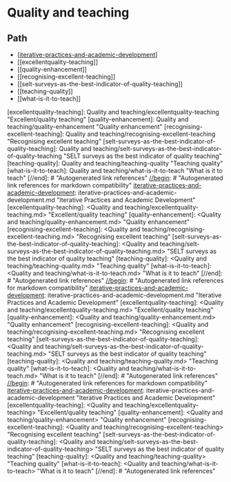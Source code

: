 # Quality and teaching

## Path

- [[iterative-practices-and-academic-development]]
- [[excellentquality-teaching]]
- [[quality-enhancement]]
- [[recognising-excellent-teaching]]
- [[selt-surveys-as-the-best-indicator-of-quality-teaching]]
- [[teaching-quality]]
- [[what-is-it-to-teach]]

[//begin]: # "Autogenerated link references for markdown compatibility"
[iterative-practices-and-academic-development]: iterative-practices-and-academic-development "Iterative Practices and Academic Development"
[excellentquality-teaching]: Quality and teaching/excellentquality-teaching "Excellent/quality teaching"
[quality-enhancement]: Quality and teaching/quality-enhancement "Quality enhancement"
[recognising-excellent-teaching]: Quality and teaching/recognising-excellent-teaching "Recognising excellent teaching"
[selt-surveys-as-the-best-indicator-of-quality-teaching]: Quality and teaching/selt-surveys-as-the-best-indicator-of-quality-teaching "SELT surveys as the best indicator of quality teaching"
[teaching-quality]: Quality and teaching/teaching-quality "Teaching quality"
[what-is-it-to-teach]: Quality and teaching/what-is-it-to-teach "What is it to teach"
[//end]: # "Autogenerated link references"
[//begin]: # "Autogenerated link references for markdown compatibility"
[iterative-practices-and-academic-development]: iterative-practices-and-academic-development.md "Iterative Practices and Academic Development"
[excellentquality-teaching]: <Quality and teaching/excellentquality-teaching.md> "Excellent/quality teaching"
[quality-enhancement]: <Quality and teaching/quality-enhancement.md> "Quality enhancement"
[recognising-excellent-teaching]: <Quality and teaching/recognising-excellent-teaching.md> "Recognising excellent teaching"
[selt-surveys-as-the-best-indicator-of-quality-teaching]: <Quality and teaching/selt-surveys-as-the-best-indicator-of-quality-teaching.md> "SELT surveys as the best indicator of quality teaching"
[teaching-quality]: <Quality and teaching/teaching-quality.md> "Teaching quality"
[what-is-it-to-teach]: <Quality and teaching/what-is-it-to-teach.md> "What is it to teach"
[//end]: # "Autogenerated link references"
[//begin]: # "Autogenerated link references for markdown compatibility"
[iterative-practices-and-academic-development]: iterative-practices-and-academic-development.md "Iterative Practices and Academic Development"
[excellentquality-teaching]: <Quality and teaching/excellentquality-teaching.md> "Excellent/quality teaching"
[quality-enhancement]: <Quality and teaching/quality-enhancement.md> "Quality enhancement"
[recognising-excellent-teaching]: <Quality and teaching/recognising-excellent-teaching.md> "Recognising excellent teaching"
[selt-surveys-as-the-best-indicator-of-quality-teaching]: <Quality and teaching/selt-surveys-as-the-best-indicator-of-quality-teaching.md> "SELT surveys as the best indicator of quality teaching"
[teaching-quality]: <Quality and teaching/teaching-quality.md> "Teaching quality"
[what-is-it-to-teach]: <Quality and teaching/what-is-it-to-teach.md> "What is it to teach"
[//end]: # "Autogenerated link references"
[//begin]: # "Autogenerated link references for markdown compatibility"
[iterative-practices-and-academic-development]: iterative-practices-and-academic-development "Iterative Practices and Academic Development"
[excellentquality-teaching]: <Quality and teaching/excellentquality-teaching> "Excellent/quality teaching"
[quality-enhancement]: <Quality and teaching/quality-enhancement> "Quality enhancement"
[recognising-excellent-teaching]: <Quality and teaching/recognising-excellent-teaching> "Recognising excellent teaching"
[selt-surveys-as-the-best-indicator-of-quality-teaching]: <Quality and teaching/selt-surveys-as-the-best-indicator-of-quality-teaching> "SELT surveys as the best indicator of quality teaching"
[teaching-quality]: <Quality and teaching/teaching-quality> "Teaching quality"
[what-is-it-to-teach]: <Quality and teaching/what-is-it-to-teach> "What is it to teach"
[//end]: # "Autogenerated link references"